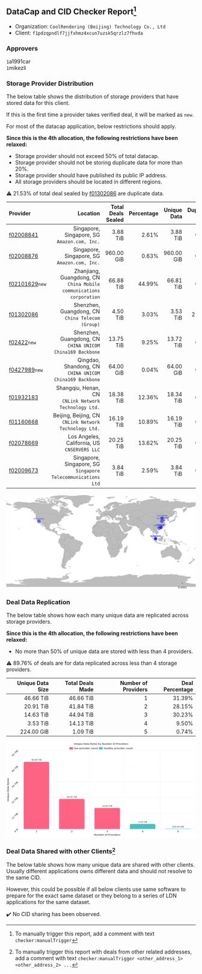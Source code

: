 ## DataCap and CID Checker Report[^1]
 - Organization: `CoolRendering (Beijing) Technology Co., Ltd`
 - Client: `f1pdzqpndlf7jjfxhmz4xcun7uzsk5qrzlz7fhvda`
### Approvers
`1`a1991car<br/>`1`mikezli

### Storage Provider Distribution
The below table shows the distribution of storage providers that have stored data for this client.

If this is the first time a provider takes verified deal, it will be marked as `new`.

For most of the datacap application, below restrictions should apply.

**Since this is the 4th allocation, the following restrictions have been relaxed:**
 - Storage provider should not exceed 50% of total datacap.
 - Storage provider should not be storing duplicate data for more than 20%.
 - Storage provider should have published its public IP address.
 - All storage providers should be located in different regions.

⚠️ 21.53% of total deal sealed by [f01302086](https://filfox.info/en/address/f01302086) are duplicate data.

| Provider                                                    |                                                               Location | Total Deals Sealed | Percentage | Unique Data | Duplicate Deals |
| :---------------------------------------------------------- | ---------------------------------------------------------------------: | -----------------: | ---------: | ----------: | --------------: |
| [f02008841](https://filfox.info/en/address/f02008841)       |                        Singapore, Singapore, SG<br/>`Amazon.com, Inc.` |           3.88 TiB |      2.61% |    3.88 TiB |           0.00% |
| [f02008876](https://filfox.info/en/address/f02008876)       |                        Singapore, Singapore, SG<br/>`Amazon.com, Inc.` |         960.00 GiB |      0.63% |  960.00 GiB |           0.00% |
| [f02101629](https://filfox.info/en/address/f02101629)`new`  | Zhanjiang, Guangdong, CN<br/>`China Mobile communications corporation` |          66.88 TiB |     44.99% |   66.81 TiB |           0.09% |
| [f01302086](https://filfox.info/en/address/f01302086)       |                    Shenzhen, Guangdong, CN<br/>`China Telecom (Group)` |           4.50 TiB |      3.03% |    3.53 TiB |          21.53% |
| [f02422](https://filfox.info/en/address/f02422)`new`        |           Shenzhen, Guangdong, CN<br/>`CHINA UNICOM China169 Backbone` |          13.75 TiB |      9.25% |   13.72 TiB |           0.23% |
| [f0427989](https://filfox.info/en/address/f0427989)`new`    |             Qingdao, Shandong, CN<br/>`CHINA UNICOM China169 Backbone` |          64.00 GiB |      0.04% |   64.00 GiB |           0.00% |
| [f01932183](https://filfox.info/en/address/f01932183)       |               Shangqiu, Henan, CN<br/>`CNLink Network Technology Ltd.` |          18.38 TiB |     12.36% |   18.34 TiB |           0.17% |
| [f01160668](https://filfox.info/en/address/f01160668)       |              Beijing, Beijing, CN<br/>`CNLink Network Technology Ltd.` |          16.19 TiB |     10.89% |   16.19 TiB |           0.00% |
| [f02078669](https://filfox.info/en/address/f02078669)       |                        Los Angeles, California, US<br/>`CNSERVERS LLC` |          20.25 TiB |     13.62% |   20.25 TiB |           0.00% |
| [f02009673](https://filfox.info/en/address/f02009673)       |        Singapore, Singapore, SG<br/>`Singapore Telecommunications Ltd` |           3.84 TiB |      2.59% |    3.84 TiB |           0.00% |

<img src="https://raw.githubusercontent.com/data-preservation-programs/filplus-checker-assets/main/filecoin-project/filecoin-plus-large-datasets/issues/1844/1681618765632.png"/>

### Deal Data Replication
The below table shows how each many unique data are replicated across storage providers.


**Since this is the 4th allocation, the following restrictions have been relaxed:**
- No more than 50% of unique data are stored with less than 4 providers.

⚠️ 89.76% of deals are for data replicated across less than 4 storage providers.

| Unique Data Size | Total Deals Made | Number of Providers | Deal Percentage |
| ---------------: | ---------------: | ------------------: | --------------: |
|        46.66 TiB |        46.66 TiB |                   1 |          31.39% |
|        20.91 TiB |        41.84 TiB |                   2 |          28.15% |
|        14.63 TiB |        44.94 TiB |                   3 |          30.23% |
|         3.53 TiB |        14.13 TiB |                   4 |           9.50% |
|       224.00 GiB |         1.09 TiB |                   5 |           0.74% |

<img src="https://raw.githubusercontent.com/data-preservation-programs/filplus-checker-assets/main/filecoin-project/filecoin-plus-large-datasets/issues/1844/1681618766380.png"/>

### Deal Data Shared with other Clients[^3]
The below table shows how many unique data are shared with other clients.
Usually different applications owns different data and should not resolve to the same CID.

However, this could be possible if all below clients use same software to prepare for the exact same dataset or they belong to a series of LDN applications for the same dataset.

✔️ No CID sharing has been observed.

[^1]: To manually trigger this report, add a comment with text `checker:manualTrigger`

[^2]: Deals from those addresses are combined into this report as they are specified with `checker:manualTrigger`

[^3]: To manually trigger this report with deals from other related addresses, add a comment with text `checker:manualTrigger <other_address_1> <other_address_2> ...`
